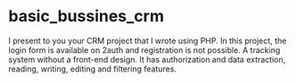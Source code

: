 # basic_bussines_crm
I present to you your CRM project that I wrote using PHP. In this project, the login form is available on 2auth and registration is not possible. A tracking system without a front-end design. It has authorization and data extraction, reading, writing, editing and filtering features. 
